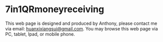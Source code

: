 # 7in1QRmoneyreceiving
This web page is designed and produced by Anthony, please contact me via email: huanxixiangsui@gmail.com.  You may browse this web page via PC, tablet, Ipad, or mobile phone.
